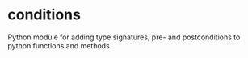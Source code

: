 conditions
==========

Python module for adding type signatures, pre- and postconditions to python functions and methods.